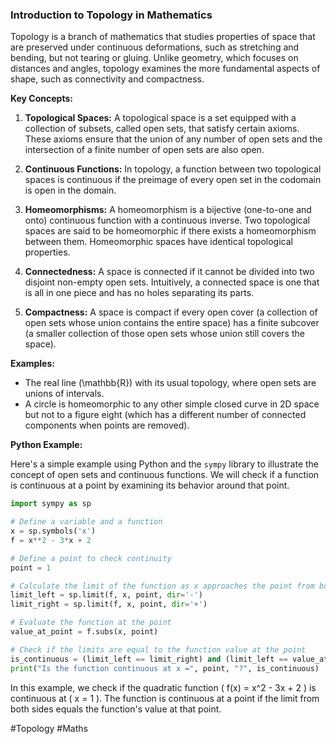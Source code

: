 ### Introduction to Topology in Mathematics

Topology is a branch of mathematics that studies properties of space that are preserved under continuous deformations, such as stretching and bending, but not tearing or gluing. Unlike geometry, which focuses on distances and angles, topology examines the more fundamental aspects of shape, such as connectivity and compactness.

**Key Concepts:**

1. **Topological Spaces:** A topological space is a set equipped with a collection of subsets, called open sets, that satisfy certain axioms. These axioms ensure that the union of any number of open sets and the intersection of a finite number of open sets are also open.

2. **Continuous Functions:** In topology, a function between two topological spaces is continuous if the preimage of every open set in the codomain is open in the domain.

3. **Homeomorphisms:** A homeomorphism is a bijective (one-to-one and onto) continuous function with a continuous inverse. Two topological spaces are said to be homeomorphic if there exists a homeomorphism between them. Homeomorphic spaces have identical topological properties.

4. **Connectedness:** A space is connected if it cannot be divided into two disjoint non-empty open sets. Intuitively, a connected space is one that is all in one piece and has no holes separating its parts.

5. **Compactness:** A space is compact if every open cover (a collection of open sets whose union contains the entire space) has a finite subcover (a smaller collection of those open sets whose union still covers the space).

**Examples:**

- The real line \(\mathbb{R}\) with its usual topology, where open sets are unions of intervals.
- A circle is homeomorphic to any other simple closed curve in 2D space but not to a figure eight (which has a different number of connected components when points are removed).

**Python Example:**

Here's a simple example using Python and the `sympy` library to illustrate the concept of open sets and continuous functions. We will check if a function is continuous at a point by examining its behavior around that point.

```python
import sympy as sp

# Define a variable and a function
x = sp.symbols('x')
f = x**2 - 3*x + 2

# Define a point to check continuity
point = 1

# Calculate the limit of the function as x approaches the point from both sides
limit_left = sp.limit(f, x, point, dir='-')
limit_right = sp.limit(f, x, point, dir='+')

# Evaluate the function at the point
value_at_point = f.subs(x, point)

# Check if the limits are equal to the function value at the point
is_continuous = (limit_left == limit_right) and (limit_left == value_at_point)
print("Is the function continuous at x =", point, "?", is_continuous)
```

In this example, we check if the quadratic function \( f(x) = x^2 - 3x + 2 \) is continuous at \( x = 1 \). The function is continuous at a point if the limit from both sides equals the function's value at that point. 

#Topology #Maths